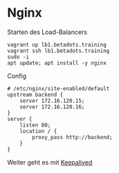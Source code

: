 # Nginx

Starten des Load-Balancers

    vagrant up lb1.betadots.training
    vagrant ssh lb1.betadots.training
    sudo -i
    apt update; apt install -y nginx

Config

    # /etc/nginx/site-enabled/default
    upstream backend {
        server 172.16.120.15;
        server 172.16.120.16;
    }
    server {
        listen 80;
        location / {
            proxy_pass http://backend;
        }
    }

Weiter geht es mit [Keepalived](../05_Keepalived)
